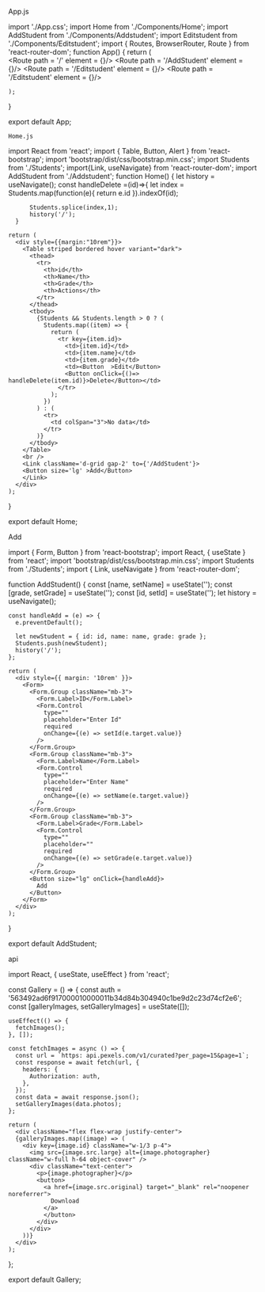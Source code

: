   App.js

  import './App.css';
  import Home from './Components/Home';
  import AddStudent from './Components/Addstudent';
  import Editstudent from './Components/Editstudent';
  import { Routes, BrowserRouter, Route } from 'react-router-dom';
  function App() {
    return (
      <BrowserRouter>  
      <Routes>
        <Route path = '/' element = {<Home/>}/>
        <Route path = '/AddStudent' element = {<AddStudent/>}/>
        <Route path = '/Editstudent' element = {<Home/>}/>
        <Route path = '/Editstudent' element = {<Home/>}/>
      </Routes>
       </BrowserRouter>
 
    );
  }

  export default App;

    Home.js

  import React from 'react';
  import { Table, Button, Alert } from 'react-bootstrap';
  import 'bootstrap/dist/css/bootstrap.min.css';
  import Students from './Students';
  import{Link, useNavigate} from 'react-router-dom';
  import AddStudent from './Addstudent';
  function Home() {
      let history = useNavigate();
      const handleDelete =(id)=>{
          let index = Students.map(function(e){
              return e.id
          }).indexOf(id);

          Students.splice(index,1);
          history('/');
      }

    return (
      <div style={{margin:"10rem"}}>
        <Table striped bordered hover variant="dark">
          <thead>
            <tr>
              <th>id</th>
              <th>Name</th>
              <th>Grade</th>
              <th>Actions</th>
            </tr>
          </thead>
          <tbody>
            {Students && Students.length > 0 ? (
              Students.map((item) => {
                return (
                  <tr key={item.id}>
                    <td>{item.id}</td>
                    <td>{item.name}</td>
                    <td>{item.grade}</td>
                    <td><Button  >Edit</Button>
                    <Button onClick={()=> handleDelete(item.id)}>Delete</Button></td>
                  </tr>
                );
              })
            ) : (
              <tr>
                <td colSpan="3">No data</td>
              </tr>
            )}
          </tbody>
        </Table>
        <br />
        <Link className='d-grid gap-2' to={'/AddStudent'}>
        <Button size='lg' >Add</Button>
        </Link>
      </div>
    );
  }

  export default Home;

   Add

  import { Form, Button } from 'react-bootstrap';
  import React, { useState } from 'react';
  import 'bootstrap/dist/css/bootstrap.min.css';
  import Students from './Students';
  import { Link, useNavigate } from 'react-router-dom';

  function AddStudent() {
    const [name, setName] = useState('');
    const [grade, setGrade] = useState('');
    const [id, setId] = useState('');
    let history = useNavigate();

    const handleAdd = (e) => {
      e.preventDefault();

      let newStudent = { id: id, name: name, grade: grade };
      Students.push(newStudent);
      history('/');
    };

    return (
      <div style={{ margin: '10rem' }}>
        <Form>
          <Form.Group className="mb-3">
            <Form.Label>ID</Form.Label>
            <Form.Control
              type=""
              placeholder="Enter Id"
              required
              onChange={(e) => setId(e.target.value)}
            />
          </Form.Group>
          <Form.Group className="mb-3">
            <Form.Label>Name</Form.Label>
            <Form.Control
              type=""
              placeholder="Enter Name"
              required
              onChange={(e) => setName(e.target.value)}
            />
          </Form.Group>
          <Form.Group className="mb-3">
            <Form.Label>Grade</Form.Label>
            <Form.Control
              type=""
              placeholder=""
              required
              onChange={(e) => setGrade(e.target.value)}
            />
          </Form.Group>
          <Button size="lg" onClick={handleAdd}>
            Add
          </Button>
        </Form>
      </div>
    );
  }

  export default AddStudent;

   api
   
  import React, { useState, useEffect } from 'react';

  const Gallery = () => {
    const auth = '563492ad6f917000010000011b34d84b304940c1be9d2c23d74cf2e6';
    const [galleryImages, setGalleryImages] = useState([]);

    useEffect(() => {
      fetchImages();
    }, []);

    const fetchImages = async () => {
      const url = `https: api.pexels.com/v1/curated?per_page=15&page=1`;
      const response = await fetch(url, {
        headers: {
          Authorization: auth,
        },
      });
      const data = await response.json();
      setGalleryImages(data.photos);
    };

    return (
      <div className="flex flex-wrap justify-center">
      {galleryImages.map((image) => (
        <div key={image.id} className="w-1/3 p-4">
          <img src={image.src.large} alt={image.photographer} className="w-full h-64 object-cover" />
          <div className="text-center">
            <p>{image.photographer}</p>
            <button>
              <a href={image.src.original} target="_blank" rel="noopener noreferrer">
                Download
              </a>
              </button>
            </div>
          </div>
        ))}
      </div>
    );
  };

  export default Gallery;

